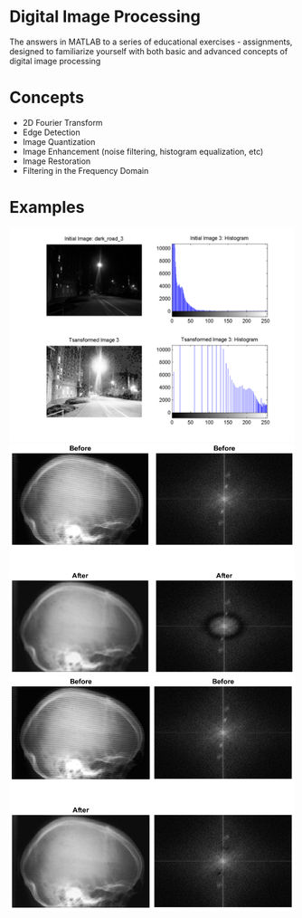 # Digital Image Processing
The answers in MATLAB to a series of educational exercises - assignments, designed to familiarize yourself with both basic and advanced concepts of digital image processing

# Concepts
- 2D Fourier Transform
- Edge Detection
- Image Quantization
- Image Enhancement (noise filtering, histogram equalization, etc)
- Image Restoration
- Filtering in the Frequency Domain

# Examples
![Example1](example1.png)
![Example2](example2.png)
![Example3](example3.png)
